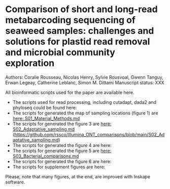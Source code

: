 # Comparison of short and long-read metabarcoding sequencing of seaweed samples: challenges and solutions for plastid read removal and microbial community exploration
Authors: Coralie Rousseau, Nicolas Henry, Sylvie Rousvoal, Gwenn Tanguy, Erwan Legeay, Catherine Leblanc, Simon M. Dittami
Manuscript status: XXX

All bioinformatic scripts used for the paper are available here. 
- The scripts used for read processing, including cutadapt, dada2 and phyloseq could be found here: 
- The scripts for generated the map of sampling locations (figure 1) are [here: S01_Material_Methods.md ](https://github.com/rssco/Illumina_ONT_comparisons/blob/main/S01_Material_Methods.md)
- The scripts for generated the figure 3 are [here: S02_Adaptative_sampling.md ](https://github.com/rssco/Illumina_ONT_comparisons/blob/main/S03_Bacterial_comparisons.md)(https://github.com/rssco/Illumina_ONT_comparisons/blob/main/S02_Adaptative_sampling.md)  
- The scripts for generated the figure 4 are here:
- The scripts for generated the figure 5 are [here: S03_Bacterial_comparisons.md ](https://github.com/rssco/Illumina_ONT_comparisons/blob/main/S03_Bacterial_comparisons.md)
- The scripts for generated the figure 6 are here:
- The scripts for supplement figures are here: 

Please, note that many figures, at the end, are improved with Inskape software. 



